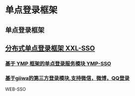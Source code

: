 # 单点登录框架

## 单点登录框架

## [分布式单点登录框架 XXL-SSO](https://www.oschina.net/p/xxl-sso)

### [基于 YMP 框架的单点登录服务模块 YMP-SSO](https://www.oschina.net/p/ymp-sso)

### [基于giiwa的第三方登录模块,支持微信，微博，QQ登录](https://www.oschina.net/p/thirdlogin)

WEB-SSO

